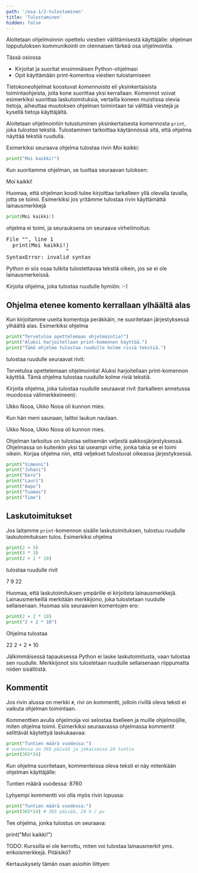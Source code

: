 ```yaml
---
path: '/osa-1/2-tulostaminen'
title: 'Tulostaminen'
hidden: false
---
```




<text-box variant='learningObjectives' name='Oppimistavoitteet'>

Aloitetaan ohjelmoinnin opettelu viestien välittämisestä käyttäjälle: ohjelman lopputuloksen kommunikointi on olennaisen tärkeä osa ohjelmointia.

Tässä osiossa

- Kirjoitat ja suoritat ensimmäisen Python-ohjelmasi
- Opit käyttämään print-komentoa viestien tulostamiseen

</text-box>

Tietokoneohjelmat koostuvat _komennoista_ eli yksinkertaisista toimintaohjeista, joita kone suorittaa yksi kerrallaan. Komennot voivat esimerkiksi suorittaa laskutoimituksia, vertailla koneen muistissa olevia tietoja, aiheuttaa muutoksen ohjelman toimintaan tai välittää viestejä ja kysellä tietoja käyttäjältä.

Aloitetaan ohjelmointiin tutustuminen yksinkertaisesta komennosta `print`, joka _tulostaa_ tekstiä. Tulostaminen tarkoittaa käytännössä sitä, että ohjelma näyttää tekstiä ruudulla.

Esimerkiksi seuraava ohjelma tulostaa rivin _Moi kaikki_:

```python
print("Moi kaikki!")
```

Kun suoritamme ohjelman, se tuottaa seuraavan tuloksen:

<sample-output>

Moi kaikki!

</sample-output>

Huomaa, että ohjelman koodi tulee kirjoittaa tarkalleen yllä olevalla tavalla, jotta se toimii. Esimerkiksi jos yritämme tulostaa rivin käyttämättä lainausmerkkejä

```python
print(Moi kaikki!)
```

ohjelma ei toimi, ja seurauksena on seuraava virheilmoitus:

<sample-output>

<pre>
File "<stdin>", line 1
  print(Moi kaikki!)
                   ^
SyntaxError: invalid syntax
</pre>

</sample-output>

Python ei siis osaa tulkita tulostettavaa tekstiä oikein, jos se ei ole lainausmerkeissä.

<in-browser-programming-exercise name="Hymiö" tmcname="osa01-01_hymio">

Kirjoita ohjelma, joka tulostaa ruudulle hymiön: :-)

</in-browser-programming-exercise>

## Ohjelma etenee komento kerrallaan ylhäältä alas

Kun kirjoitamme useita komentoja peräkkäin,
ne suoritetaan järjestyksessä ylhäältä alas.
Esimerkiksi ohjelma

```python
print("Tervetuloa opettelemaan ohjelmointia!")
print("Aluksi harjoitellaan print-komennon käyttöä.")
print("Tämä ohjelma tulostaa ruudulle kolme riviä tekstiä.")
```
tulostaa ruudulle seuraavat rivit:

<sample-output>

Tervetuloa opettelemaan ohjelmointia!
Aluksi harjoitellaan print-komennon käyttöä.
Tämä ohjelma tulostaa ruudulle kolme riviä tekstiä.

</sample-output>


<in-browser-programming-exercise name="Ukko Nooa" tmcname="osa01-02_ukko_nooa" >

Kirjoita ohjelma, joka tulostaa ruudulle seuraavat rivit (tarkalleen annetussa muodossa välimerkkeineen):

Ukko Nooa, Ukko Nooa oli kunnon mies.

Kun hän meni saunaan, laittoi laukun naulaan.

Ukko Nooa, Ukko Nooa oli kunnon mies.

</in-browser-programming-exercise>


<in-browser-programming-exercise name="Korjaa ohjelma: seitsemän veljestä" tmcname="osa01-03_korjaa_ohjelma_7_veljesta">

Ohjelman tarkoitus on tulostaa seitsemän veljestä aakkosjärjestyksessä. Ohjelmassa on kuitenkin yksi tai useampi virhe, jonka takia se ei toimi oikein.
Korjaa ohjelma niin, että veljekset tulostuvat oikeassa järjestyksessä.

```python
print("Simeoni")
print("Juhani")
print("Eero")
print("Lauri")
print("Aapo")
print("Tuomas")
print("Timo")
```

</in-browser-programming-exercise>

## Laskutoimitukset

Jos laitamme `print`-komennon sisälle laskutoimituksen, tulostuu ruudulle laskutoimituksen tulos. Esimerkiksi ohjelma

```python
print(2 + 5)
print(3 * 3)
print(2 + 2 * 10)
```
tulostaa ruudulle rivit

<sample-output>

7
9
22

</sample-output>

Huomaa, että laskutoimituksen ympärille ei kirjoiteta lainausmerkkejä. Lainausmerkeillä merkitään _merkkijono_, joka tulostetaan ruudulle sellaisenaan. Huomaa siis seuraavien komentojen ero:

```python
print(2 + 2 * 10)
print("2 + 2 * 10")
```

Ohjelma tulostaa

<sample-output>

22
2 + 2 * 10

</sample-output>

Jälkimmäisessä tapauksessa Python ei laske laskutoimitusta, vaan tulostaa sen ruudulle.
Merkkijonot siis tulostetaan ruudulle sellaisenaan riippumatta niiden sisällöstä.

## Kommentit

Jos rivin alussa on merkki `#`, rivi on kommentti, jolloin rivillä oleva teksti ei vaikuta ohjelman toimintaan.

Kommenttien avulla ohjelmoija voi selostaa itselleen ja muille ohjelmoijille, miten ohjelma toimii. Esimerkiksi seuraavassa ohjelmassa kommentit selittävät käytettyä laskukaavaa:

```python
print("Tuntien määrä vuodessa:")
# vuodessa on 365 päivää ja jokaisessa 24 tuntia
print(365*24)
```

Kun ohjelma suoritetaan, kommenteissa oleva teksti ei näy mitenkään ohjelman käyttäjälle:

<sample-output>

Tuntien määrä vuodessa:
8760

</sample-output>

Lyhyempi kommentti voi olla myös rivin lopussa:

```python
print("Tuntien määrä vuodessa:")
print(365*24) # 365 päivää, 24 h / pv
```

<in-browser-programming-exercise name="Ohjelma tulostaa koodia" tmcname="osa01-05_ohjelma_tulostaa_koodia">

Tee ohjelma, jonka tulostus on seuraava:

<sample-output>

print("Moi kaikki!")

</sample-output>

TODO: Kurssilla ei ole kerrottu, miten voi tulostaa lainausmerkit yms. erikoismerkkejä. Pitäisikö?

</in-browser-programming-exercise>

<in-browser-programming-exercise name="" tmcname="osa01-">


</in-browser-programming-exercise>


Kertauskysely tämän osan asioihin liittyen:

<quiz id="bb85db77-9554-47aa-bbbd-f7e31f4ccdf4"></quiz>
